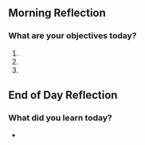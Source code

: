 ## Morning Reflection
### What are your objectives today?
1.
2.
3.



## End of Day Reflection
### What did you learn today? 
-

